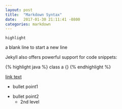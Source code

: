 ```yaml
---
layout: post
title:  "Markdown Syntax"
date:   2017-01-30 21:11:41 -0800
categories: markdown
---
```

`highlight`

a blank line to start a new line

Jekyll also offers powerful support for code snippets:

{% highlight java %}
class a {}
{% endhighlight %}

[link text][link-variable]
- bullet point1
* bullet point2
  * 2nd level
  
[link-variable]: https://jekyllrb.com/docs/home
